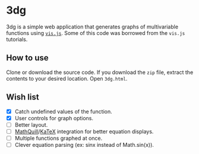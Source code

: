# 3dg
3dg is a simple web application that generates graphs of multivariable functions using [`vis.js`](http://visjs.org/). Some of this code was borrowed from the `vis.js` tutorials. 

## How to use
Clone or download the source code. If you download the `zip` file, extract the contents to your desired location. Open `3dg.html`. 

## Wish list
- [x] Catch undefined values of the function.
- [x] User controls for graph options.
- [ ] Better layout.
- [ ] [MathQuill](https://github.com/mathquill/mathquill)/[KaTeX](https://github.com/Khan/KaTeX) integration for better equation displays. 
- [ ] Multiple functions graphed at once. 
- [ ] Clever equation parsing (ex: sinx instead of Math.sin(x)). 

